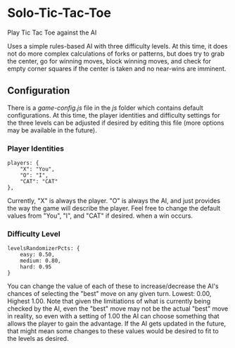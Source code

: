 # Solo-Tic-Tac-Toe
Play Tic Tac Toe against the AI 

Uses a simple rules-based AI with three difficulty levels. At this time, it does not do more complex 
calculations of forks or patterns, but does try to grab the center, go for winning moves, block winning
moves, and check for empty corner squares if the center is taken and no near-wins are imminent.

## Configuration

There is a *game-config.js* file in the *js* folder which contains default configurations. At this time,
the player identities and difficulty settings for the three levels can be adjusted if desired by editing
this file (more options may be available in the future).

### Player Identities

```
players: {
    "X": "You",
    "O": "I",
    "CAT": "CAT"
},
```
Currently, "X" is always the player. "O" is always the AI, and just provides the way the game will describe the player. Feel free to change the default values from "You", "I", and "CAT" if desired. 
when a win occurs. 
        
### Difficulty Level 
```
levelsRandomizerPcts: {
    easy: 0.50,
    medium: 0.80,
    hard: 0.95
}
```
You can change the value of each of these to increase/decrease the AI's chances of selecting the "best" 
move on any given turn. Lowest: 0.00, Highest 1.00. Note that given the limitiations of what is currently
being checked by the AI, even the "best" move may not be the actual "best" move in reality, so even with a 
setting of 1.00 the AI can choose something that allows the player to gain the advantage. If the AI gets 
updated in the future, that might mean some changes to these values would be desired to fit to the levels 
as desired.

